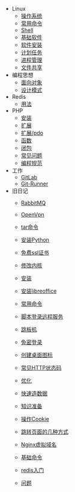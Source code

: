 - Linux
  - [操作系统](linux2/system.md)
  - [常用命令](linux2/cmd.md)
  - [Shell](linux2/shell.md)
  - [基础软件](linux2/soft.md)
  - [软件安装](linux2/install.md)
  - [计划任务](linux2/crontab.md)
  - [进程管理](linux2/process.md)
  - [文件共享](linux2/samba.md)
- 编程思想
  - [面向对象](mind/oop.md)
  - [设计模式](mind/design-pattern.md)
- Redis
  - [用法](redis2/usage.md)
- PHP
  - [安装](php/install.md)
  - [扩展](php/ext.md)
  - [扩展/pdo](php/ext-pdo.md)
  - [函数](php/function.md)
  - [闭包](php/PHP匿名函数(闭包函数).md)
  - [常见问题](php/PHP常见问题.md)
  - [编程规范](php/PHP编程规范.md)
- 工作
  - [GitLab](work/gitlab.md)
  - [Git-Runner](work/git-runner.md)
- 旧日记
  - [RabbitMQ](linux/centos_instal_rabbitmq.md)
  - [OpenVpn](linux/centos_openvpn.md)
  - [tar命令](linux/cmd-tar.md)

  - [安装Python](linux/install-python3.7.md)
  - [免费ssl证书](linux/linux下生成免费证书.md)
  - [修改内核](linux/Linux修改内核满足高并发.md)
  - [安装](linux/Linux安装.md)
  - [安装libreoffice](linux/linux安装libreoffice-unoconv.md)
  - [常用命令](linux/Linux常用命令.md)
  - [脚本登录远程服务](linux/使用shell登陆远程服务器.md)
  - [跳板机](linux/使用跳板机映射内网服务到外网使用.md)
  - [免密登录](linux/免密登陆.md)
  - [创建桌面图标](linux/创建桌面图标.md)
  - [常见HTTP状态码](linux/常见HTTP状态码.md)
  - [优化](mysql/MySQL优化.md)
  - [快速造数据](mysql/Mysql制造数据.MD)
  - [知识准备](mysql/MySQL知识准备.md)
  - [操作Cookie](js/JS操作cookie.md)
  - [跳转页面的几种方式](js/JS跳转页面的几种方式.md)
  - [Nginx虚拟域名](nginx/centos_nginx_vhost.md)
  - [基础命令](python/execl-combine.py)
  - [redis入门](redis/Redis入门.md)
  - [问题](other/PHP连续数字索引引发的问题及解决方式.md)
